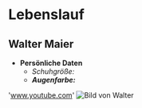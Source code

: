 # Lebenslauf
## Walter Maier
* **Persönliche Daten**
	*  *Schuhgröße:* 
	*  ***Augenfarbe:***

'www.youtube.com'
![Bild von Walter]("https://i.stack.imgur.com/bPN5r.png?s=328&g=1")